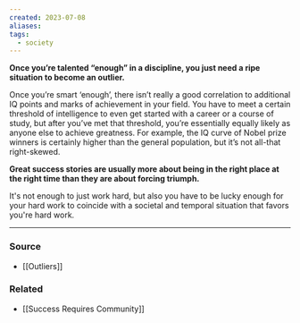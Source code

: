 ```yaml
---
created: 2023-07-08
aliases: 
tags:
  - society
---
```

**Once you’re talented “enough” in a discipline, you just need a ripe situation to become an outlier.**

Once you’re smart ‘enough’, there isn’t really a good correlation to additional IQ points and marks of achievement in your field. You have to meet a certain threshold of intelligence to even get started with a career or a course of study, but after you’ve met that threshold, you’re essentially equally likely as anyone else to achieve greatness. For example, the IQ curve of Nobel prize winners is certainly higher than the general population, but it’s not all-that right-skewed.

**Great success stories are usually more about being in the right place at the right time than they are about forcing triumph.** 

It's not enough to just work hard, but also you have to be lucky enough for your hard work to coincide with a societal and temporal situation that favors you're hard work.

****
### Source
- [[Outliers]]

### Related
- [[Success Requires Community]]
